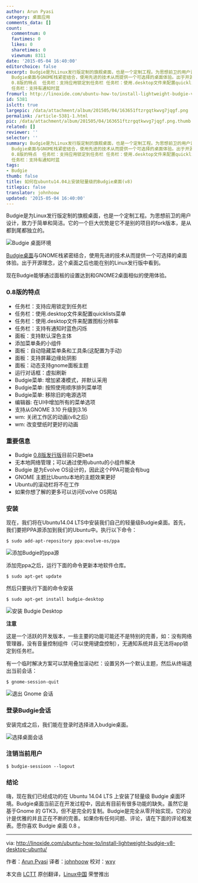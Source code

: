 ```yaml
---
author: Arun Pyasi
category: 桌面应用
comments_data: []
count:
  commentnum: 0
  favtimes: 0
  likes: 0
  sharetimes: 0
  viewnum: 8311
date: '2015-05-04 16:40:00'
editorchoice: false
excerpt: Budgie是为Linux发行版定制的旗舰桌面，也是一个定制工程。为思想前卫的用户设计，致力于简单和简洁。它的一个巨大优势是它不是别的项目的fork版本，是从都到尾都独立的。
  Budgie桌面与GNOME栈紧密结合，使用先进的技术从而提供一个可选择的桌面体验。出于开源理念，这个桌面之后也能在别的Linux发行版中看到。 现在Budgie能够通过面板的设置达到和GNOME2桌面相似的使用体验。
  0.8版的特点  任务栏：支持应用锁定到任务栏 任务栏：使用.desktop文件来配置quicklists菜单 任务栏：使用.desktop文件来配置图标分辨率
  任务栏：支持有通知时蓝
fromurl: http://linoxide.com/ubuntu-how-to/install-lightweight-budgie-v8-desktop-ubuntu/
id: 5381
islctt: true
largepic: /data/attachment/album/201505/04/163651ftzrgqtkwvg7jqgf.png
permalink: /article-5381-1.html
pic: /data/attachment/album/201505/04/163651ftzrgqtkwvg7jqgf.png.thumb.jpg
related: []
reviewer: ''
selector: ''
summary: Budgie是为Linux发行版定制的旗舰桌面，也是一个定制工程。为思想前卫的用户设计，致力于简单和简洁。它的一个巨大优势是它不是别的项目的fork版本，是从都到尾都独立的。
  Budgie桌面与GNOME栈紧密结合，使用先进的技术从而提供一个可选择的桌面体验。出于开源理念，这个桌面之后也能在别的Linux发行版中看到。 现在Budgie能够通过面板的设置达到和GNOME2桌面相似的使用体验。
  0.8版的特点  任务栏：支持应用锁定到任务栏 任务栏：使用.desktop文件来配置quicklists菜单 任务栏：使用.desktop文件来配置图标分辨率
  任务栏：支持有通知时蓝
tags:
- Budgie
thumb: false
title: 如何在ubuntu14.04上安装轻量级的Budgie桌面(v8)
titlepic: false
translator: johnhoow
updated: '2015-05-04 16:40:00'
---
```


Budgie是为Linux发行版定制的旗舰桌面，也是一个定制工程。为思想前卫的用户设计，致力于简单和简洁。它的一个巨大优势是它不是别的项目的fork版本，是从都到尾都独立的。


![Budgie 桌面环境](/data/attachment/album/201505/04/163651ftzrgqtkwvg7jqgf.png)


[Budgie桌面](https://evolve-os.com/budgie/)与GNOME栈紧密结合，使用先进的技术从而提供一个可选择的桌面体验。出于开源理念，这个桌面之后也能在别的Linux发行版中看到。


现在Budgie能够通过面板的设置达到和GNOME2桌面相似的使用体验。


### 0.8版的特点


* 任务栏：支持应用锁定到任务栏
* 任务栏：使用.desktop文件来配置quicklists菜单
* 任务栏：使用.desktop文件来配置图标分辨率
* 任务栏：支持有通知时蓝色闪烁
* 面板：支持默认深色主体
* 添加菜单条的小组件
* 面板：自动隐藏菜单条和工具条(这配置为手动)
* 面板：支持屏幕边缘处阴影
* 面板：动态支持gnome面板主题
* 运行对话框：虚拟刷新
* Budgie菜单: 增加紧凑模式，并默认采用
* Budgie菜单: 按照使用顺序排列菜单项
* Budgie菜单: 移除旧的电源选项
* 编辑器: 在UI中增加所有的菜单选项
* 支持从GNOME 3.10 升级到3.16
* wm: 关闭工作区的动画(v8之后)
* wm: 改变壁纸时更好的动画


### 重要信息


* Budgie [0.8版发行版](https://evolve-os.com/2014/11/16/courageous-budgie-v8-released/)目前只是beta
* 无本地网络管理；可以通过使用ubuntu的小组件解决
* Budgie 是为Evolve OS设计的，因此这个PPA可能会有bug
* GNOME 主题比Ubuntu本地的主题效果更好
* Ubuntu的滚动栏将不在工作
* 如果你想了解的更多可以访问Evolve OS网站


### 安装


现在，我们将在Ubuntu14.04 LTS中安装我们自己的轻量级Budgie桌面。首先，我们要把PPA源添加到我们的Ubuntu中。执行以下命令：



```
$ sudo add-apt-repository ppa:evolve-os/ppa

```

![添加Budgie的ppa源](/data/attachment/album/201505/04/163648yt8ubsgug800n5tc.png)


添加完ppa之后，运行下面的命令更新本地软件仓库。



```
$ sudo apt-get update

```

然后只要执行下面的命令安装



```
$ sudo apt-get install budgie-desktop

```

![安装 Budgie Desktop](/data/attachment/album/201505/04/163648vhlhmza024q2mehm.png)


**注意**


这是一个活跃的开发版本，一些主要的功能可能还不是特别的完善，如：没有网络管理器，没有音量控制组件（可以使用键盘控制），无通知系统并且无法将app锁定到任务栏。


有一个临时解决方案可以禁用叠加滚动栏：设置另外一个默认主题，然后从终端退出当前会话：



```
$ gnome-session-quit

```

![退出 Gnome 会话](/data/attachment/album/201505/04/163649dxybknkhbocoku59.png)


### 登录Budgie会话


安装完成之后，我们能在登录时选择进入budgie桌面。


![选择桌面会话](/data/attachment/album/201505/04/163650a203p81021t39gvp.png)


### 注销当前用户



```
$ budgie-sessioon --logout

```

### 结论


嗨，现在我们已经成功的在 Ubuntu 14.04 LTS 上安装了轻量级 Budgie 桌面环境。Budgie桌面当前正在开发过程中，因此有目前有很多功能的缺失。虽然它是基于Gnome 的 GTK3，但不是完全的复制。Budgie是完全从零开始实现，它的设计是优雅的并且正在不断的完善。如果你有任何问题、评论，请在下面的评论框发表。愿你喜欢 Budgie 桌面 0.8 。




---


via: <http://linoxide.com/ubuntu-how-to/install-lightweight-budgie-v8-desktop-ubuntu/>


作者：[Arun Pyasi](http://linoxide.com/author/arunp/) 译者：[johnhoow](https://github.com/johnhoow) 校对：[wxy](https://github.com/wxy)


本文由 [LCTT](https://github.com/LCTT/TranslateProject) 原创翻译，[Linux中国](http://linux.cn/) 荣誉推出